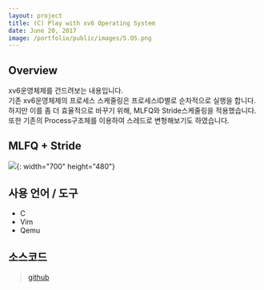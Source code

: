 ```yaml
---
layout: project
title: (C) Play with xv6 Operating System
date: June 20, 2017
image: /portfolio/public/images/5.OS.png
---
```

## Overview
xv6운영체제를 건드려보는 내용입니다. <br>
기존 xv6운영체제의 프로세스 스케줄링은 프로세스ID별로 순차적으로 실행을 합니다.<br>
하지만 이를 좀 더 효율적으로 바꾸기 위해, MLFQ와 Stride스케줄링을 적용했습니다.
또한 기존의 Process구조체를 이용하여 스레드로 변형해보기도 하였습니다.

## MLFQ + Stride
![](/portfolio/public/images/5-OS/overview.png){: width="700" height="480"}




## 사용 언어 / 도구
* C
* Vim
* Qemu


## 소스코드
> [github](https://github.com/PBW99/HYU_3rd-1se/tree/master/OS)